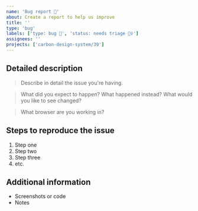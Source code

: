 ```yaml
---
name: 'Bug report 🐛'
about: Create a report to help us improve
title: ''
type: 'bug'
labels: ['type: bug 🐛', 'status: needs triage 🕵️‍♀️']
assignees: ''
projects: ['carbon-design-system/39']
---
```


<!-- Feel free to remove sections that aren't relevant.

## Title line template: [Title]: Brief description

-->

## Detailed description

> Describe in detail the issue you're having.

> What did you expect to happen? What happened instead? What would you like to
> see changed?

> What browser are you working in?

## Steps to reproduce the issue

1. Step one
2. Step two
3. Step three
4. etc.

## Additional information

- Screenshots or code
- Notes
